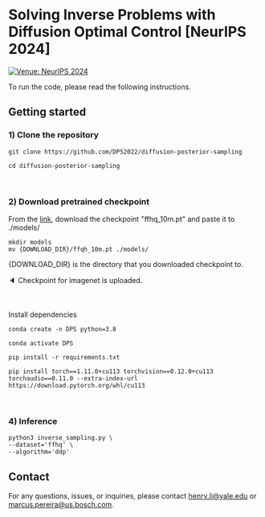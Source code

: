 # Solving Inverse Problems with Diffusion Optimal Control [**NeurIPS 2024**]

[![Venue: NeurIPS 2024](https://img.shields.io/badge/Venue-NeurIPS%202024-blue.svg)](https://nips.cc/)

To run the code, please read the following instructions.

## Getting started 

### 1) Clone the repository

```
git clone https://github.com/DPS2022/diffusion-posterior-sampling

cd diffusion-posterior-sampling
```

<br />

### 2) Download pretrained checkpoint
From the [link](https://drive.google.com/drive/folders/1jElnRoFv7b31fG0v6pTSQkelbSX3xGZh?usp=sharing), download the checkpoint "ffhq_10m.pt" and paste it to ./models/
```
mkdir models
mv {DOWNLOAD_DIR}/ffqh_10m.pt ./models/
```
{DOWNLOAD_DIR} is the directory that you downloaded checkpoint to.

:speaker: Checkpoint for imagenet is uploaded.

<br />

Install dependencies

```
conda create -n DPS python=3.8

conda activate DPS

pip install -r requirements.txt

pip install torch==1.11.0+cu113 torchvision==0.12.0+cu113 torchaudio==0.11.0 --extra-index-url https://download.pytorch.org/whl/cu113
```

<br />

### 4) Inference

```
python3 inverse_sampling.py \
--dataset='ffhq' \
--algorithm='ddp'
```

## Contact

For any questions, issues, or inquiries, please contact [henry.li@yale.edu](mailto:<henry.li@yale.edu) or [marcus.pereira@us.bosch.com](mailto:<marcus.pereira@us.bosch.com).

